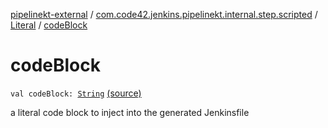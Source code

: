 [pipelinekt-external](../../index.md) / [com.code42.jenkins.pipelinekt.internal.step.scripted](../index.md) / [Literal](index.md) / [codeBlock](./code-block.md)

# codeBlock

`val codeBlock: `[`String`](https://kotlinlang.org/api/latest/jvm/stdlib/kotlin/-string/index.html) [(source)](https://github.com/code42/pipelinekt/tree/master/internal/src/main/kotlin/com/code42/jenkins/pipelinekt/internal/step/scripted/Literal.kt#L12)

a literal code block to inject into the generated Jenkinsfile

